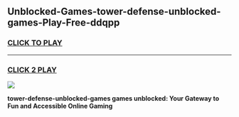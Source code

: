 
## Unblocked-Games-tower-defense-unblocked-games-Play-Free-ddqpp
<h3>
<a href="https://premium76.site?title=tower-defense-unblocked-games&ref=09A">CLICK TO PLAY</a></h3>
<hr>

<h3>
<a href="https://premium76.site?title=tower-defense-unblocked-games&ref=09A">CLICK 2 PLAY</a>
  
</h3>

<a href="https://premium76.site?title=tower-defense-unblocked-games&ref=09A"><img src="https://clearcache.store/games.png"></a>


**tower-defense-unblocked-games games unblocked: Your Gateway to Fun and Accessible Online Gaming**
